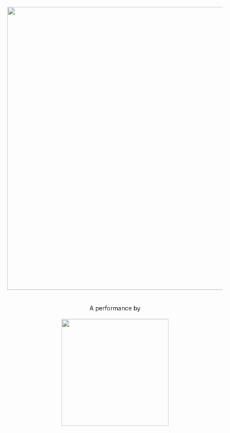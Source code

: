 <p align="center">
  <img src="https://cloud.githubusercontent.com/assets/2157285/19558994/3e74383e-96da-11e6-970b-9249d6a5f0a9.jpg" width="661"><br><br><br>
   A performance by <br><br>
  <a href="http://www.karyfoundation.org/">
    <img src="http://www.karyfoundation.org/foundation/logo/github-full-horse.png" width="250">
  </a>
</p>

  
